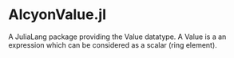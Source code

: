 # AlcyonValue.jl

A JuliaLang package providing the Value datatype. A Value is a an expression which can be considered as a scalar (ring element).

